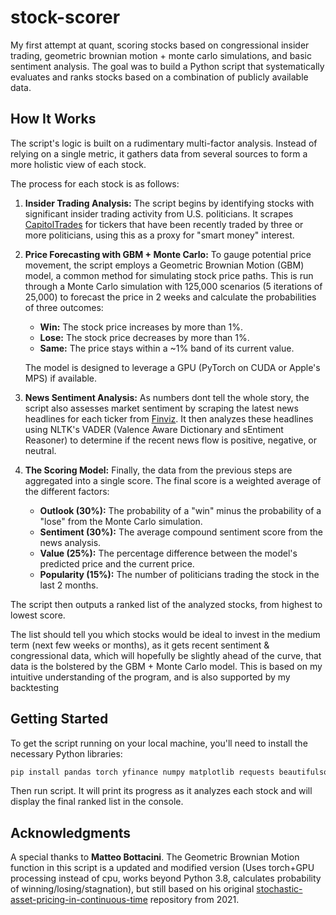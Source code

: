 # stock-scorer

My first attempt at quant, scoring stocks based on congressional insider trading, geometric brownian motion + monte carlo simulations, and basic sentiment analysis. The goal was to build a Python script that systematically evaluates and ranks stocks based on a combination of publicly available data.

## How It Works

The script's logic is built on a rudimentary multi-factor analysis. Instead of relying on a single metric, it gathers data from several sources to form a more holistic view of each stock.

The process for each stock is as follows:

1.  **Insider Trading Analysis:** The script begins by identifying stocks with significant insider trading activity from U.S. politicians. It scrapes [CapitolTrades](https://www.capitoltrades.com) for tickers that have been recently traded by three or more politicians, using this as a proxy for "smart money" interest.

2.  **Price Forecasting with GBM + Monte Carlo:** To gauge potential price movement, the script employs a Geometric Brownian Motion (GBM) model, a common method for simulating stock price paths. This is run through a Monte Carlo simulation with 125,000 scenarios (5 iterations of 25,000) to forecast the price in 2 weeks and calculate the probabilities of three outcomes:
    *   **Win:** The stock price increases by more than 1%.
    *   **Lose:** The stock price decreases by more than 1%.
    *   **Same:** The price stays within a ~1% band of its current value.

    The model is designed to leverage a GPU (PyTorch on CUDA or Apple's MPS) if available.

3.  **News Sentiment Analysis:** As numbers dont tell the whole story, the script also assesses market sentiment by scraping the latest news headlines for each ticker from [Finviz](https://www.finviz.com). It then analyzes these headlines using NLTK's VADER (Valence Aware Dictionary and sEntiment Reasoner) to determine if the recent news flow is positive, negative, or neutral.

4.  **The Scoring Model:** Finally, the data from the previous steps are aggregated into a single score. The final score is a weighted average of the different factors:
    *   **Outlook (30%):** The probability of a "win" minus the probability of a "lose" from the Monte Carlo simulation.
    *   **Sentiment (30%):** The average compound sentiment score from the news analysis.
    *   **Value (25%):** The percentage difference between the model's predicted price and the current price.
    *   **Popularity (15%):** The number of politicians trading the stock in the last 2 months.

The script then outputs a ranked list of the analyzed stocks, from highest to lowest score.

The list should tell you which stocks would be ideal to invest in the medium term (next few weeks or months), as it gets recent sentiment & congressional data, which will hopefully be slightly ahead of the curve, that data is the bolstered by the GBM + Monte Carlo model. This is based on my intuitive understanding of the program, and is also supported by my backtesting

## Getting Started

To get the script running on your local machine, you'll need to install the necessary Python libraries:
```sh
pip install pandas torch yfinance numpy matplotlib requests beautifulsoup4 nltk
```

Then run script. It will print its progress as it analyzes each stock and will display the final ranked list in the console.

## Acknowledgments
A special thanks to **Matteo Bottacini**. The Geometric Brownian Motion function in this script is a updated and modified version (Uses torch+GPU processing instead of cpu, works beyond Python 3.8, calculates probability of winning/losing/stagnation), but still based on his original [stochastic-asset-pricing-in-continuous-time](https://github.com/bottama/stochastic-asset-pricing-in-continuous-time) repository from 2021.
